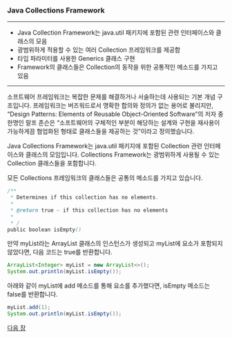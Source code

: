 ### Java Collections Framework
***
* Java Collection Framework는 java.util 패키지에 포함된 관련 인터페이스와 클래스의 모음
* 광범위하게 적용할 수 있는 여러 Collection 프레임워크를 제공함
* 타입 파라미터를 사용한 Generics 클래스 구현
* Framework의 클래스들은 Collection의 동작을 위한 공통적인 메소드를 가지고 있음
***

소프트웨어 프레임워크는 복잡한 문제를 해결하거나 서술하는데 사용되는 기본 개념 구조입니다. 프레임워크는 버즈워드로서 명확한 합의와 정의가 없는 용어로 불리지만, “Design Patterns: Elements of Reusable Object-Oriented Software”의 저자 중 한명인 랄프 존슨은 “소프트웨어의 구체적인 부분이 해당하는 설계와 구현을 재사용이 가능하게끔 협업화된 형태로 클래스들을 제공하는 것”이라고 정의했습니다.

Java Collections Framework는 java.util 패키지에 포함된 Collection 관련 인터페이스와 클래스의 모임입니다. Collections Framework는 광범위하게 사용될 수 있는 Collection 클래스들을 포함합니다. 

모든 Collections 프레임워크의 클래스들은 공통의 메소드를 가지고 있습니다. 
```Java
/**
 * Determines if this collection has no elements.
 *
 * @return true – if this collection has no elements
 *
 * /
public boolean isEmpty()
```
만약 myList라는 ArrayList 클래스의 인스턴스가 생성되고 myList에 요소가 포함되지 않았다면, 다음 코드는 true를 반환합니다.

```java
ArrayList<Integer> myList = new ArrayList<>();
System.out.println(myList.isEmpty());
```

아래와 같이 myList에 add 메소드를 통해 요소를 추가했다면, isEmpty 메소드는 false를 반환합니다.

```java
myList.add(1);
System.out.println(myList.isEmpty());
```

<a href="./04_Collection_클래스의_저장구조.md">다음 장</a>